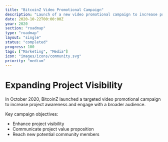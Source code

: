 ```yaml
---
title: "BitcoinZ Video Promotional Campaign"
description: "Launch of a new video promotional campaign to increase project visibility"
date: 2020-10-22T00:00:00Z
year: 2020
section: "roadmap"
type: "roadmap"
layout: "single"
status: "completed"
progress: 100
tags: ["Marketing", "Media"]
icon: "images/icons/community.svg"
priority: "medium"
---
```


# Expanding Project Visibility

In October 2020, BitcoinZ launched a targeted video promotional campaign to increase project awareness and engage with a broader audience.

Key campaign objectives:
- Enhance project visibility
- Communicate project value proposition
- Reach new potential community members
